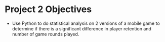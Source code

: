 # Project 2 Objectives
- Use Python to do statistical analysis on 2 versions of a mobile game to determine if there is a significant difference in player retention and number of game rounds played.
